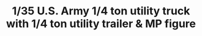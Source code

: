 ---
layout: product
title: "1/35 U.S. Army 1/4 ton utility truck with 1/4 ton utility trailer &  MP figure"
price: "3800" 
desc: "Maketa"
img_path: "/assets/img/TAKO2126.jpg"
brand: "N/A"
available: true
special_offer: false
new: false
soon: true
cat: "010000"
subcat: "010200"
subsubcat: "0N/A"
sifra: "TAKO2126"
popular: false
---